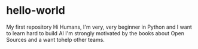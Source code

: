 # hello-world
My first repository
Hi Humans,
I'm very, very beginner in Python and I want to learn hard to build AI
I'm strongly motivated by the books about Open Sources and a want tohelp other teams.

